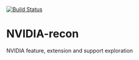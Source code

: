[![Build Status](https://travis-ci.org/socal-ucr/NVIDIA-recon.svg?branch=master)](https://travis-ci.org/socal-ucr/NVIDIA-recon)
# NVIDIA-recon
NVIDIA feature, extension and support exploration
